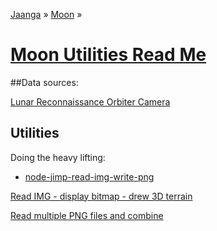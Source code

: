 [Jaanga]( http://jaanga.github.io/ ) &raquo; [Moon]( http://jaanga.github.io/moon/ ) &raquo;

[Moon Utilities Read Me]( ./index.html )
===


##Data sources:

[Lunar Reconnaissance Orbiter Camera]( http://wms.lroc.asu.edu/lroc/view_rdr/WAC_GLD100 )

## Utilities

Doing the heavy lifting:

* [node-jimp-read-img-write-png]( node-jimp-read-img-write-png/node-jimp-read-img-write-png-256p-r1.js )



[Read IMG - display bitmap - drew 3D terrain]( img-viewer-3d-moon-r2.html )


[Read multiple PNG files and combine]( read-png-composite-r1.html> )